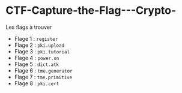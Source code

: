 # CTF-Capture-the-Flag---Crypto-

Les flags à trouver 

- Flage 1 : `register`	
- Flage 2 : `pki.upload`	
- Flage 3 : `pki.tutorial`	
- Flage 4 : `power.on`	
- Flage 5 : `dict.atk`
- Flage 6 : `tme.generator`	
- Flage 7 : `tme.primitive`
- Flage 8 : `pki.cert`	
